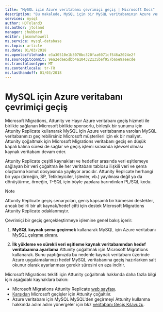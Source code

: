 ```yaml
---
title: "MySQL için Azure veritabanı çevrimiçi geçiş | Microsoft Docs"
description: "Bu makalede, MySQL için bir MySQL veritabanının Azure veritabanı çevrimiçi bir geçiş gerçekleştirme ve ilk yükleme ve sürekli veri eşitleme kaynak veritabanından hedef veritabanına Attunity çoğaltmak için Microsoft Migrations kullanılarak nasıl ayarlanacağı açıklanır."
services: mysql
author: HJToland3
ms.author: jtoland
manager: jhubbard
editor: jasonwhowell
ms.service: mysql-database
ms.topic: article
ms.date: 01/03/2018
ms.openlocfilehash: e3a30510e1b3070bc320faa6071cf546a2024e2f
ms.sourcegitcommit: 9ea2edae5dbb4a104322135bef957ba6e9aeecde
ms.translationtype: MT
ms.contentlocale: tr-TR
ms.lasthandoff: 01/03/2018
---
```

# <a name="online-migration-to-azure-database-for-mysql"></a>MySQL için Azure veritabanı çevrimiçi geçiş
Microsoft Migrations, Attunity ve Hayır Azure veritabanı geçiş hizmeti ile birlikte sağlanan Microsoft birlikte sponsorlu, birleşik bir sunumu için Attunity Replicate kullanarak MySQL için Azure veritabanına varolan MySQL veritabanınızı geçirebilirsiniz Microsoft müşterileri için ek bir maliyet. Attunity çoğaltmak için Microsoft Migrations veritabanı geçiş en düşük kapalı kalma süresi de sağlar ve geçiş işlemi sırasında işlevsel olması kaynak veritabanı devam eder.

Attunity Replicate çeşitli kaynakları ve hedefler arasında veri eşitlemeye sağlayan bir veri çoğaltma ile her veritabanı tablosu ilişkili veri ve şema oluşturma komut dosyasında yayılıyor aracıdır. Attunity Replicate herhangi bir yapı (örneğin, SP, Tetikleyiciler, İşlevler, vb.) yayılması değil ya da dönüştürme, örneğin, T-SQL için böyle yapılara barındırılan PL/SQL kodu.

> [!NOTE]
> Attunity Replicate geçiş senaryoları, geniş kapsamlı bir kümesini destekler, ancak belirli bir alt kaynak/hedef çifti için destek Microsoft Migrations Attunity Replicate odaklanmıştır.

Çevrimiçi bir geçiş gerçekleştirmeye işlemine genel bakış içerir:

1. **MySQL kaynak şema geçirmek** kullanarak MySQL için Azure veritabanı [MySQL çalışma ekranı](https://www.mysql.com/products/workbench/).

2. **İlk yükleme ve sürekli veri eşitleme kaynak veritabanından hedef veritabanına ayarlama** Attunity çoğaltmak için Microsoft Migrations kullanarak. Bunu yaptığınızda bu nedenle kaynak veritabanı üzerinde Azure uygulamalarınızı hedef MySQL veritabanına geçiş hazırlarken salt okunur olarak ayarlanması gerekir süresini en aza indirir.

Microsoft Migrations teklifi için Attunity çoğaltmak hakkında daha fazla bilgi için aşağıdaki kaynaklara bakın:
 - Microsoft Migrations Attunity Replicate [web sayfası](https://aka.ms/attunity-replicate).
 - [Karşıdan](http://discover.attunity.com/download-replicate-microsoft-lp6657.html) Microsoft geçişler için Attunity çoğaltılır.
 - Azure veritabanı için MySQL MySQL'den geçirmeyi Attunity kullanma hakkında adım adım yönergeler için bkz [veritabanı Geçiş Kılavuzu](https://datamigration.microsoft.com/scenario/mysql-to-azuremysql).
